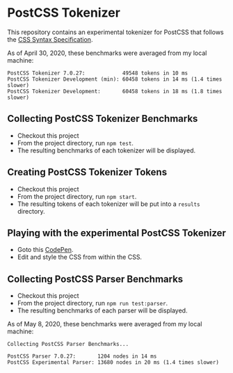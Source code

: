 # PostCSS Tokenizer

This repository contains an experimental tokenizer for PostCSS that follows the [CSS Syntax Specification](https://drafts.csswg.org/css-syntax/).

As of April 30, 2020, these benchmarks were averaged from my local machine:

```
PostCSS Tokenizer 7.0.27:            49548 tokens in 10 ms
PostCSS Tokenizer Development (min): 60458 tokens in 14 ms (1.4 times slower)
PostCSS Tokenizer Development:       60458 tokens in 18 ms (1.8 times slower)
```

## Collecting PostCSS Tokenizer Benchmarks

- Checkout this project
- From the project directory, run `npm test`.
- The resulting benchmarks of each tokenizer will be displayed.

## Creating PostCSS Tokenizer Tokens

- Checkout this project
- From the project directory, run `npm start`.
- The resulting tokens of each tokenizer will be put into a `results` directory.

## Playing with the experimental PostCSS Tokenizer

- Goto this [CodePen](https://codepen.io/jonneal/pen/YzyZwGj?editors=0100).
- Edit and style the CSS from within the CSS.

## Collecting PostCSS Parser Benchmarks

- Checkout this project
- From the project directory, run `npm run test:parser`.
- The resulting benchmarks of each parser will be displayed.

As of May 8, 2020, these benchmarks were averaged from my local machine:

```
Collecting PostCSS Parser Benchmarks...

PostCSS Parser 7.0.27:       1204 nodes in 14 ms
PostCSS Experimental Parser: 13680 nodes in 20 ms (1.4 times slower)
```
